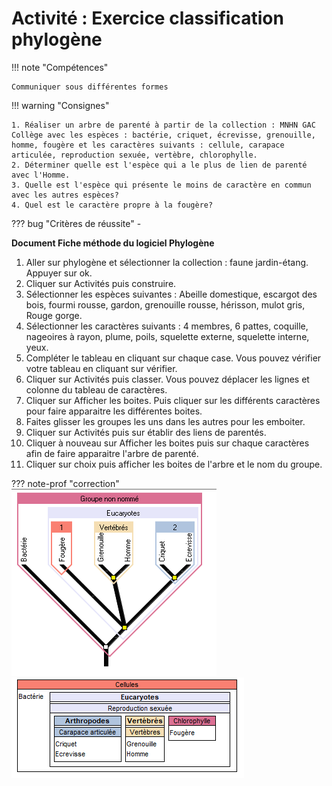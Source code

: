 # Activité : Exercice classification phylogène

!!! note "Compétences"

    Communiquer sous différentes formes  

!!! warning "Consignes"

    1. Réaliser un arbre de parenté à partir de la collection : MNHN GAC Collège avec les espèces : bactérie, criquet, écrevisse, grenouille, homme, fougère et les caractères suivants : cellule, carapace articulée, reproduction sexuée, vertèbre, chlorophylle.
    2. Déterminer quelle est l'espèce qui a le plus de lien de parenté avec l'Homme.
    3. Quelle est l'espèce qui présente le moins de caractère en commun avec les autres espèces?
    4. Quel est le caractère propre à la fougère?

    
??? bug "Critères de réussite"
    - 

**Document Fiche méthode du logiciel Phylogène**

1. Aller sur phylogène et sélectionner la collection : faune jardin-étang. Appuyer sur ok.
2. Cliquer sur Activités puis construire.
3. Sélectionner les espèces suivantes : Abeille domestique, escargot des bois, fourmi rousse, gardon, grenouille rousse, hérisson, mulot gris, Rouge gorge.
4. Sélectionner les caractères suivants : 4 membres, 6 pattes, coquille, nageoires à rayon, plume, poils, squelette externe, squelette interne, yeux.
5. Compléter le tableau en cliquant sur chaque case. Vous pouvez vérifier votre tableau en cliquant sur vérifier.
6. Cliquer sur Activités puis classer. Vous pouvez déplacer les lignes et colonne du tableau de caractères.
7. Cliquer sur Afficher les boites. Puis cliquer sur les différents caractères pour faire apparaitre les différentes boites.
8. Faites glisser les groupes les uns dans les autres pour les emboiter.
9. Cliquer sur Activités puis sur établir des liens de parentés.
10. Cliquer à nouveau sur Afficher les boites puis sur chaque caractères afin de faire apparaitre l'arbre de parenté.
11. Cliquer sur choix puis afficher les boites de l'arbre et  le nom du groupe.



??? note-prof "correction"
![](pictures/correctionPhylogene1.png)
![](pictures/correctionPhylogene2.png)
